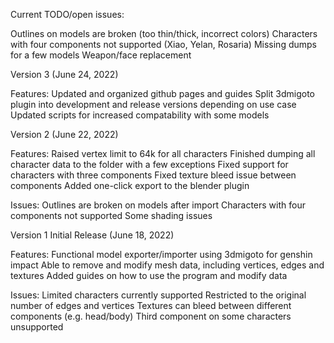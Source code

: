 Current TODO/open issues:

Outlines on models are broken (too thin/thick, incorrect colors)
Characters with four components not supported (Xiao, Yelan, Rosaria)
Missing dumps for a few models
Weapon/face replacement


Version 3 (June 24, 2022)

Features:
Updated and organized github pages and guides
Split 3dmigoto plugin into development and release versions depending on use case
Updated scripts for increased compatability with some models


Version 2 (June 22, 2022)

Features:
Raised vertex limit to 64k for all characters
Finished dumping all character data to the folder with a few exceptions
Fixed support for characters with three components
Fixed texture bleed issue between components
Added one-click export to the blender plugin

Issues:
Outlines are broken on models after import
Characters with four components not supported
Some shading issues


Version 1 Initial Release (June 18, 2022)

Features:
Functional model exporter/importer using 3dmigoto for genshin impact
Able to remove and modify mesh data, including vertices, edges and textures
Added guides on how to use the program and modify data

Issues:
Limited characters currently supported
Restricted to the original number of edges and vertices
Textures can bleed between different components (e.g. head/body)
Third component on some characters unsupported 
